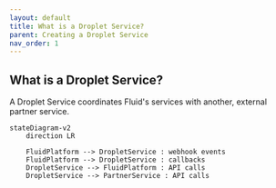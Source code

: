 ```yaml
---
layout: default
title: What is a Droplet Service?
parent: Creating a Droplet Service
nav_order: 1
---
```


## What is a Droplet Service?

A Droplet Service coordinates Fluid's services with another, external partner service.

```mermaid
stateDiagram-v2
    direction LR

    FluidPlatform --> DropletService : webhook events
    FluidPlatform --> DropletService : callbacks
    DropletService --> FluidPlatform : API calls
    DropletService --> PartnerService : API calls
```